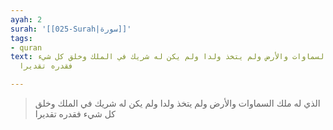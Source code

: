 ```yaml
---
ayah: 2
surah: '[[025-Surah|سورة]]'
tags:
- quran
text: الذي له ملك السماوات والأرض ولم يتخذ ولدا ولم يكن له شريك في الملك وخلق كل شيء
  فقدره تقديرا

---
```

> الذي له ملك السماوات والأرض ولم يتخذ ولدا ولم يكن له شريك في الملك وخلق كل شيء فقدره تقديرا
